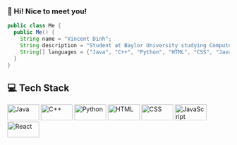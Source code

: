 ### 👋 Hi! Nice to meet you!

```java
public class Me {
  public Me() {
    String name = "Vincent Dinh";
    String description = "Student at Baylor University studying Computer Science";
    String[] languages = {"Java", "C++", "Python", "HTML", "CSS", "JavaScript", "React"};
  }
}
```

## 💻 Tech Stack

<img src="https://img.shields.io/badge/Java-blue" alt="Java" height="36" width="72">
<img src="https://img.shields.io/badge/C++-purple" alt="C++" height="36" width="72">
<img src="https://img.shields.io/badge/Python-yellow" alt="Python" height="36" width="72">
<img src="https://img.shields.io/badge/HTML-orange" alt="HTML" height="36" width="72">
<img src="https://img.shields.io/badge/CSS-blueviolet" alt="CSS" height="36" width="72">
<img src="https://img.shields.io/badge/JavaScript-yellow" alt="JavaScript" height="36" width="72">
<img src="https://img.shields.io/badge/React-blue" alt="React" height="36" width="72">

